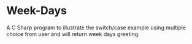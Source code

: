 # Week-Days
A C Sharp program to illustrate the switch/case example using multiple choice from user and will return week days greeting.
